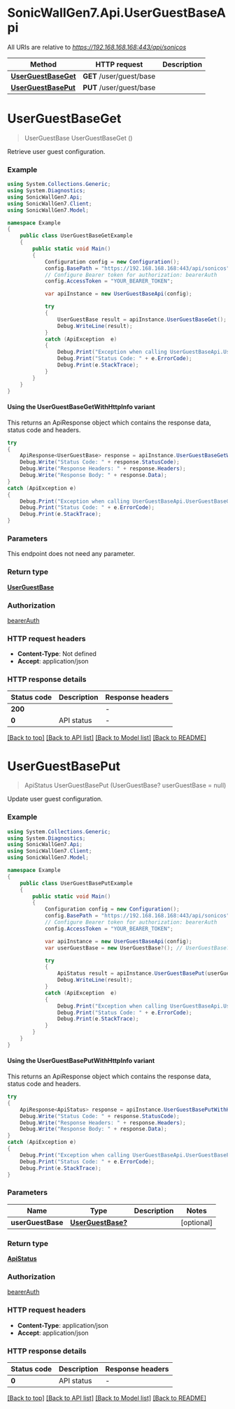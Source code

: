 # SonicWallGen7.Api.UserGuestBaseApi

All URIs are relative to *https://192.168.168.168:443/api/sonicos*

| Method | HTTP request | Description |
|--------|--------------|-------------|
| [**UserGuestBaseGet**](UserGuestBaseApi.md#userguestbaseget) | **GET** /user/guest/base |  |
| [**UserGuestBasePut**](UserGuestBaseApi.md#userguestbaseput) | **PUT** /user/guest/base |  |

<a id="userguestbaseget"></a>
# **UserGuestBaseGet**
> UserGuestBase UserGuestBaseGet ()



Retrieve user guest configuration.

### Example
```csharp
using System.Collections.Generic;
using System.Diagnostics;
using SonicWallGen7.Api;
using SonicWallGen7.Client;
using SonicWallGen7.Model;

namespace Example
{
    public class UserGuestBaseGetExample
    {
        public static void Main()
        {
            Configuration config = new Configuration();
            config.BasePath = "https://192.168.168.168:443/api/sonicos";
            // Configure Bearer token for authorization: bearerAuth
            config.AccessToken = "YOUR_BEARER_TOKEN";

            var apiInstance = new UserGuestBaseApi(config);

            try
            {
                UserGuestBase result = apiInstance.UserGuestBaseGet();
                Debug.WriteLine(result);
            }
            catch (ApiException  e)
            {
                Debug.Print("Exception when calling UserGuestBaseApi.UserGuestBaseGet: " + e.Message);
                Debug.Print("Status Code: " + e.ErrorCode);
                Debug.Print(e.StackTrace);
            }
        }
    }
}
```

#### Using the UserGuestBaseGetWithHttpInfo variant
This returns an ApiResponse object which contains the response data, status code and headers.

```csharp
try
{
    ApiResponse<UserGuestBase> response = apiInstance.UserGuestBaseGetWithHttpInfo();
    Debug.Write("Status Code: " + response.StatusCode);
    Debug.Write("Response Headers: " + response.Headers);
    Debug.Write("Response Body: " + response.Data);
}
catch (ApiException e)
{
    Debug.Print("Exception when calling UserGuestBaseApi.UserGuestBaseGetWithHttpInfo: " + e.Message);
    Debug.Print("Status Code: " + e.ErrorCode);
    Debug.Print(e.StackTrace);
}
```

### Parameters
This endpoint does not need any parameter.
### Return type

[**UserGuestBase**](UserGuestBase.md)

### Authorization

[bearerAuth](../README.md#bearerAuth)

### HTTP request headers

 - **Content-Type**: Not defined
 - **Accept**: application/json


### HTTP response details
| Status code | Description | Response headers |
|-------------|-------------|------------------|
| **200** |  |  -  |
| **0** | API status |  -  |

[[Back to top]](#) [[Back to API list]](../README.md#documentation-for-api-endpoints) [[Back to Model list]](../README.md#documentation-for-models) [[Back to README]](../README.md)

<a id="userguestbaseput"></a>
# **UserGuestBasePut**
> ApiStatus UserGuestBasePut (UserGuestBase? userGuestBase = null)



Update user guest configuration.

### Example
```csharp
using System.Collections.Generic;
using System.Diagnostics;
using SonicWallGen7.Api;
using SonicWallGen7.Client;
using SonicWallGen7.Model;

namespace Example
{
    public class UserGuestBasePutExample
    {
        public static void Main()
        {
            Configuration config = new Configuration();
            config.BasePath = "https://192.168.168.168:443/api/sonicos";
            // Configure Bearer token for authorization: bearerAuth
            config.AccessToken = "YOUR_BEARER_TOKEN";

            var apiInstance = new UserGuestBaseApi(config);
            var userGuestBase = new UserGuestBase?(); // UserGuestBase? |  (optional) 

            try
            {
                ApiStatus result = apiInstance.UserGuestBasePut(userGuestBase);
                Debug.WriteLine(result);
            }
            catch (ApiException  e)
            {
                Debug.Print("Exception when calling UserGuestBaseApi.UserGuestBasePut: " + e.Message);
                Debug.Print("Status Code: " + e.ErrorCode);
                Debug.Print(e.StackTrace);
            }
        }
    }
}
```

#### Using the UserGuestBasePutWithHttpInfo variant
This returns an ApiResponse object which contains the response data, status code and headers.

```csharp
try
{
    ApiResponse<ApiStatus> response = apiInstance.UserGuestBasePutWithHttpInfo(userGuestBase);
    Debug.Write("Status Code: " + response.StatusCode);
    Debug.Write("Response Headers: " + response.Headers);
    Debug.Write("Response Body: " + response.Data);
}
catch (ApiException e)
{
    Debug.Print("Exception when calling UserGuestBaseApi.UserGuestBasePutWithHttpInfo: " + e.Message);
    Debug.Print("Status Code: " + e.ErrorCode);
    Debug.Print(e.StackTrace);
}
```

### Parameters

| Name | Type | Description | Notes |
|------|------|-------------|-------|
| **userGuestBase** | [**UserGuestBase?**](UserGuestBase?.md) |  | [optional]  |

### Return type

[**ApiStatus**](ApiStatus.md)

### Authorization

[bearerAuth](../README.md#bearerAuth)

### HTTP request headers

 - **Content-Type**: application/json
 - **Accept**: application/json


### HTTP response details
| Status code | Description | Response headers |
|-------------|-------------|------------------|
| **0** | API status |  -  |

[[Back to top]](#) [[Back to API list]](../README.md#documentation-for-api-endpoints) [[Back to Model list]](../README.md#documentation-for-models) [[Back to README]](../README.md)

